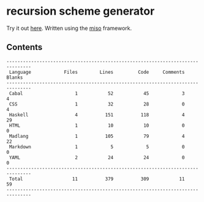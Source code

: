 # recursion scheme generator

Try it out [here](http://vmchale.com/recursion-scheme-generator/index.html).
Written using the [miso](https://haskell-miso.org) framework.

## Contents

```
-------------------------------------------------------------------------------
 Language            Files        Lines         Code     Comments       Blanks
-------------------------------------------------------------------------------
 Cabal                   1           52           45            3            4
 CSS                     1           32           28            0            4
 Haskell                 4          151          118            4           29
 HTML                    1           10           10            0            0
 Madlang                 1          105           79            4           22
 Markdown                1            5            5            0            0
 YAML                    2           24           24            0            0
-------------------------------------------------------------------------------
 Total                  11          379          309           11           59
-------------------------------------------------------------------------------
```
